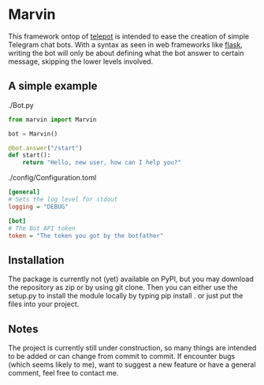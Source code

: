 # Marvin

This framework ontop of [telepot](https://github.com/nickoala/telepot) is intended to ease the creation of simple Telegram chat bots. With a syntax as seen in web frameworks like [flask](https://github.com/pallets/flask), writing the bot will only be about defining what the bot answer to certain message, skipping the lower levels involved.

## A simple example

./Bot.py

```python
from marvin import Marvin

bot = Marvin()

@bot.answer("/start")
def start():
    return "Hello, new user, how can I help you?"

```

./config/Configuration.toml

```ini
[general]
# Sets the log level for stdout
logging = "DEBUG"

[bot]
# The Bot API token
token = "The token you got by the botfather"
```

## Installation

The package is currently not (yet) available on PyPI, but you may download the repository as zip or by using git clone. Then you can either use the setup.py to install the module locally by typing pip install . or just put the files into your project.

## Notes

The project is currently still under construction, so many things are intended to be added or can change from commit to commit. If encounter bugs (which seems likely to me), want to suggest a new feature or have a general comment, feel free to contact me.
